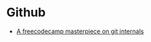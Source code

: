 # Github

- [A freecodecamp masterpiece on git internals](https://www.freecodecamp.org/news/git-internals-objects-branches-create-repo/)